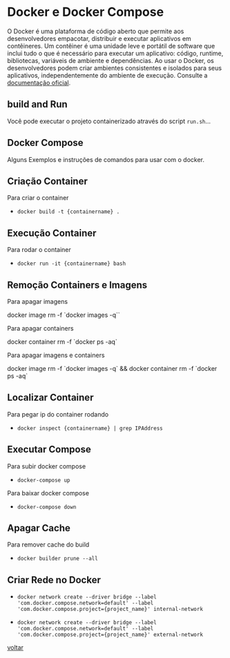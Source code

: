 
# Docker e Docker Compose

O Docker é uma plataforma de código aberto que permite aos desenvolvedores empacotar, distribuir e executar aplicativos em contêineres. Um contêiner é uma unidade leve e portátil de software que inclui tudo o que é necessário para executar um aplicativo: código, runtime, bibliotecas, variáveis de ambiente e dependências. Ao usar o Docker, os desenvolvedores podem criar ambientes consistentes e isolados para seus aplicativos, independentemente do ambiente de execução. Consulte a [documentação oficial](https://docs.docker.com/).

## build and Run

Você pode executar o projeto containerizado através do script `run.sh`...

## Docker Compose

 Alguns Exemplos e instruções de comandos para usar com o docker.

## Criação Container

Para criar o container

- `docker build -t {containername} .`


## Execução Container

Para  rodar o container

- `docker run -it {containername} bash`

## Remoção Containers e Imagens

Para  apagar imagens 

docker image rm -f  `docker images -q\``

Para apagar containers 

docker container rm -f \`docker ps -aq\`

Para apagar imagens e containers

docker image rm -f  \`docker images -q\` && docker container rm -f \`docker ps -aq\`

## Localizar Container

Para pegar ip do container rodando

- `docker inspect {containername} | grep IPAddress`

## Executar Compose

Para subir docker compose

- `docker-compose up`

Para baixar docker compose

- `docker-compose down`

## Apagar Cache

Para remover cache do build

- `docker builder prune --all`

## Criar Rede no Docker

- `docker network create --driver bridge --label 'com.docker.compose.network=default' --label 'com.docker.compose.project={project_name}' internal-network`

- `docker network create --driver bridge --label 'com.docker.compose.network=default' --label 'com.docker.compose.project={project_name}' external-network`

[voltar](../../README.md)